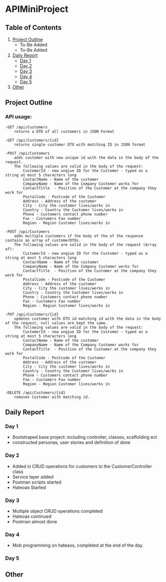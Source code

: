 # APIMiniProject

## Table of Contents

1. [Project Outline](https://github.com/TylerMullingsClarke/APIMiniProject#Project-Outline)
    - To-Be Added
    - To-Be Added
1. [Daily Report](https://github.com/TylerMullingsClarke/APIMiniProject#Daily-Report)
    - [Day 1](https://github.com/TylerMullingsClarke/APIMiniProject#Day-1)
    - [Day 2](https://github.com/TylerMullingsClarke/APIMiniProject#Day-2)
    - [Day 3](https://github.com/TylerMullingsClarke/APIMiniProject#Day-3)
    - [Day 4](https://github.com/TylerMullingsClarke/APIMiniProject#Day-4)
    - [Day 5](https://github.com/TylerMullingsClarke/APIMiniProject#Day-5)
1. [Other](https://github.com/TylerMullingsClarke/APIMiniProject#Other)


## Project Outline

### API usage:

    -GET /api/Customers
        returns a DTO of all customers in JSON Format

    -GET /api/Customers/{id}
        returns single customer DTO with matching ID in JSON format
    
    -POST /api/Customers
        adds customer with new unique id with the data in the body of the request.
        The following values are valid in the body of the request:
            CustomerId - new unqiue ID for the Customer - typed as a string at most 5 characters long
            ContactName - Name of the customer
            CompanyName - Name of the Company Customer works for
            ContactTitle  - Position of the Customer at the company they work for
            PostalCode - Postcode of the Customer
            Address - Address of the customer
            City - City the customer lives/works in
            Country - Country the Customer lives/works in
            Phone - Customers contact phone number 
            Fax - Customers Fax number
            Region - Region Customer lives/works in
    
    -POST /api/Customers
        adds multiple customers if the body of the of the response contains an array of customerDTOs.
        The following values are valid in the body of the request (Array of):
            CustomerId - new unqiue ID for the Customer - typed as a string at most 5 characters long
            ContactName - Name of the customer
            CompanyName - Name of the Company Customer works for
            ContactTitle  - Position of the Customer at the company they work for
            PostalCode - Postcode of the Customer
            Address - Address of the customer
            City - City the customer lives/works in
            Country - Country the Customer lives/works in
            Phone - Customers contact phone number 
            Fax - Customers Fax number
            Region - Region Customer lives/works in

    -PUT /api/Customers/{id}
        updates customer with DTO id matching id with the data in the body of the request, null values are kept the same.
        The following values are valid in the body of the request:
            CustomerId - new unqiue ID for the Customer - typed as a string at most 5 characters long
            ContactName - Name of the customer
            CompanyName - Name of the Company Customer works for
            ContactTitle  - Position of the Customer at the company they work for
            PostalCode - Postcode of the Customer
            Address - Address of the customer
            City - City the customer lives/works in
            Country - Country the Customer lives/works in
            Phone - Customers contact phone number 
            Fax - Customers Fax number
            Region - Region Customer lives/works in

    -DELETE /api/Customers/{id}
        removes Customer with matching id.

## Daily Report

### Day 1

- Bootstraped base project: including controller, classes, scaffolding ect
- constructed personas, user stories and definition of done

### Day 2

- Added in CRUD operations for customers to the CustomerController class
- Service layer added
- Postman scripts started
- Hateoas Started

### Day 3

- Multiple object CRUD operations completed
- Hateoas continued
- Postman almost done 

### Day 4

- Mob programming on hateaos, completed at the end of the day.

### Day 5

## Other
